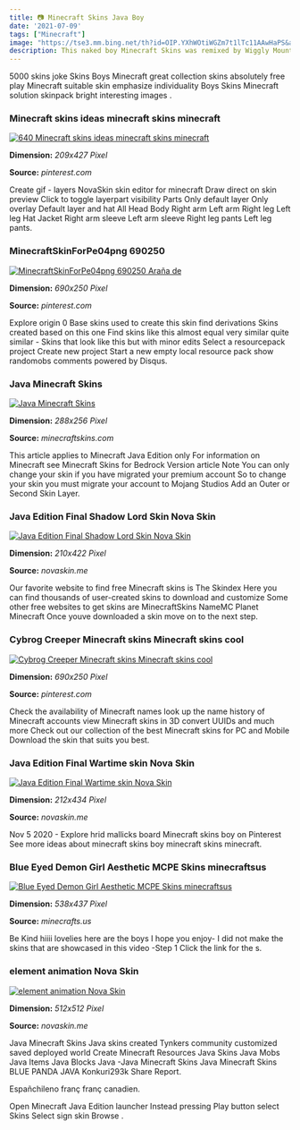 ```yaml
---
title: 📷 Minecraft Skins Java Boy
date: '2021-07-09'
tags: ["Minecraft"]
image: "https://tse3.mm.bing.net/th?id=OIP.YXhWOtiWGZm7t1lTc11AAwHaPS&amp;pid=15.1"
description: This naked boy Minecraft Skins was remixed by Wiggly Mountain Check out other cool remixes by Wiggly Mountain and Tynkers community Minecraft Skin for Minecr
---
```




5000 skins joke Skins Boys Minecraft great collection skins absolutely free play Minecraft suitable skin emphasize individuality Boys Skins Minecraft solution skinpack bright interesting images .



###  Minecraft skins ideas minecraft skins minecraft 

[![640 Minecraft skins ideas  minecraft skins minecraft ](https://i.pinimg.com/236x/11/74/46/11744621c1299220b57d49f8417140bf.jpg)](https://i.pinimg.com/236x/11/74/46/11744621c1299220b57d49f8417140bf.jpg)


**Dimension:** _209x427 Pixel_ 

**Source:** _pinterest.com_ 


Create gif - layers NovaSkin skin editor for minecraft Draw direct on skin preview Click to toggle layerpart visibility Parts Only default layer Only overlay Default layer and hat All Head Body Right arm Left arm Right leg Left leg Hat Jacket Right arm sleeve Left arm sleeve Right leg pants Left leg pants.


### MinecraftSkinForPe04png 690250 

[![MinecraftSkinForPe04png 690250  Araña de ](https://i.pinimg.com/originals/f4/29/e7/f429e7fae10b32b6de191181971ab8d1.png)](https://i.pinimg.com/originals/f4/29/e7/f429e7fae10b32b6de191181971ab8d1.png)


**Dimension:** _690x250 Pixel_ 

**Source:** _pinterest.com_ 


Explore origin 0 Base skins used to create this skin find derivations Skins created based on this one Find skins like this almost equal very similar quite similar - Skins that look like this but with minor edits Select a resourcepack project Create new project Start a new empty local resource pack show randomobs comments powered by Disqus.


### Java Minecraft Skins

[![Java  Minecraft Skins](https://www.minecraftskins.com/uploads/preview-skins/2020/10/30/javafriendly-evilsteve-15630624.png?v288)](https://www.minecraftskins.com/uploads/preview-skins/2020/10/30/javafriendly-evilsteve-15630624.png?v288)


**Dimension:** _288x256 Pixel_ 

**Source:** _minecraftskins.com_ 


This article applies to Minecraft Java Edition only For information on Minecraft see Minecraft Skins for Bedrock Version article Note You can only change your skin if you have migrated your premium account So to change your skin you must migrate your account to Mojang Studios Add an Outer or Second Skin Layer.


### Java Edition Final Shadow Lord Skin Nova Skin

[![Java Edition Final Shadow Lord Skin  Nova Skin](https://lh3.googleusercontent.com/OQZFUcU327I-6AZNEcvzoRsE6Ah0MTnz0EIl4dNAsm8hzpizEfCW8Qo5WYiyvecoI6h8pWt8EecsX_QkKVX-ZZQ)](https://lh3.googleusercontent.com/OQZFUcU327I-6AZNEcvzoRsE6Ah0MTnz0EIl4dNAsm8hzpizEfCW8Qo5WYiyvecoI6h8pWt8EecsX_QkKVX-ZZQ)


**Dimension:** _210x422 Pixel_ 

**Source:** _novaskin.me_ 


Our favorite website to find free Minecraft skins is The Skindex Here you can find thousands of user-created skins to download and customize Some other free websites to get skins are MinecraftSkins NameMC Planet Minecraft Once youve downloaded a skin move on to the next step.


### Cybrog Creeper Minecraft skins Minecraft skins cool 

[![Cybrog Creeper  Minecraft skins Minecraft skins cool ](https://i.pinimg.com/originals/88/22/45/88224581839ac4e90ead6cae78ecae33.png)](https://i.pinimg.com/originals/88/22/45/88224581839ac4e90ead6cae78ecae33.png)


**Dimension:** _690x250 Pixel_ 

**Source:** _pinterest.com_ 


Check the availability of Minecraft names look up the name history of Minecraft accounts view Minecraft skins in 3D convert UUIDs and much more Check out our collection of the best Minecraft skins for PC and Mobile Download the skin that suits you best.


### Java Edition Final Wartime skin Nova Skin

[![Java Edition Final Wartime skin  Nova Skin](https://lh3.googleusercontent.com/W1jAjXhgoTygkYwvtjsfXH1Dh_3A5TTRoC5mYPxLkJVgT5457bsNKUpd4l16WQ5yBQr4vBNm3MdprT2RtZZ1vA)](https://lh3.googleusercontent.com/W1jAjXhgoTygkYwvtjsfXH1Dh_3A5TTRoC5mYPxLkJVgT5457bsNKUpd4l16WQ5yBQr4vBNm3MdprT2RtZZ1vA)


**Dimension:** _212x434 Pixel_ 

**Source:** _novaskin.me_ 


Nov 5 2020 - Explore hrid mallicks board Minecraft skins boy on Pinterest See more ideas about minecraft skins boy minecraft skins minecraft.


### Blue Eyed Demon Girl Aesthetic MCPE Skins minecraftsus

[![Blue Eyed Demon Girl Aesthetic  MCPE Skins  minecraftsus](https://www.minecrafts.us/images/posts/0DMK-ODvJY.png)](https://www.minecrafts.us/images/posts/0DMK-ODvJY.png)


**Dimension:** _538x437 Pixel_ 

**Source:** _minecrafts.us_ 


Be Kind hiiii lovelies here are the boys I hope you enjoy- I did not make the skins that are showcased in this video -Step 1 Click the link for the s.


### element animation Nova Skin

[![element animation  Nova Skin](https://lh6.ggpht.com/J2a2zQtBX38MtPII9rUJPwjc2ycfbIPgZUHCgNu7JY8E5-J95qNJHHHoi7a-9bNNWOSgKs3YmbPFuYyjx26ovA)](https://lh6.ggpht.com/J2a2zQtBX38MtPII9rUJPwjc2ycfbIPgZUHCgNu7JY8E5-J95qNJHHHoi7a-9bNNWOSgKs3YmbPFuYyjx26ovA)


**Dimension:** _512x512 Pixel_ 

**Source:** _novaskin.me_ 



Java Minecraft Skins Java skins created Tynkers community customized saved deployed world Create Minecraft Resources Java Skins Java Mobs Java Items Java Blocks Java -Java Minecraft Skins Java Minecraft Skins BLUE PANDA JAVA Konkuri293k Share Report.


Españchileno franç franç canadien.


Open Minecraft Java Edition launcher Instead pressing Play button select Skins Select sign skin Browse .




